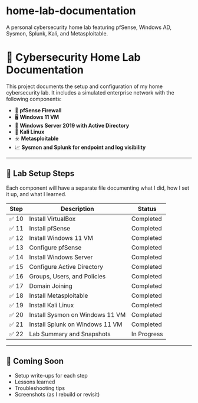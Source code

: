 # home-lab-documentation
A personal cybersecurity home lab featuring pfSense, Windows AD, Sysmon, Splunk, Kali, and Metasploitable.

# 🧱 Cybersecurity Home Lab Documentation

This project documents the setup and configuration of my home cybersecurity lab. It includes a simulated enterprise network with the following components:

- 🔐 **pfSense Firewall**
- 🖥️ **Windows 11 VM**
- 🏢 **Windows Server 2019 with Active Directory**
- 🐧 **Kali Linux**
- ☣️ **Metasploitable**
- 📈 **Sysmon and Splunk for endpoint and log visibility**

---

## 🔧 Lab Setup Steps

Each component will have a separate file documenting what I did, how I set it up, and what I learned.

| Step | Description | Status |
|------|-------------|--------|
| ✅ 10 | Install VirtualBox | Completed |
| ✅ 11 | Install pfSense | Completed |
| ✅ 12 | Install Windows 11 VM | Completed |
| ✅ 13 | Configure pfSense | Completed |
| ✅ 14 | Install Windows Server | Completed |
| ✅ 15 | Configure Active Directory | Completed |
| ✅ 16 | Groups, Users, and Policies | Completed |
| ✅ 17 | Domain Joining | Completed |
| ✅ 18 | Install Metasploitable | Completed |
| ✅ 19 | Install Kali Linux | Completed |
| ✅ 20 | Install Sysmon on Windows 11 VM | Completed |
| ✅ 21 | Install Splunk on Windows 11 VM | Completed |
| ✅ 22 | Lab Summary and Snapshots | In Progress |

---

## 📓 Coming Soon

- Setup write-ups for each step
- Lessons learned
- Troubleshooting tips
- Screenshots (as I rebuild or revisit)

